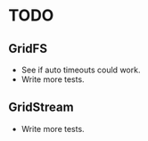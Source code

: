 # TODO

## GridFS

- See if auto timeouts could work.
- Write more tests.

## GridStream

- Write more tests.
